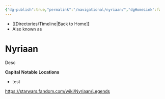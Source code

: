 ```yaml
---
{"dg-publish":true,"permalink":"/navigational/nyriaan/","dgHomeLink":false}
---
```


- [[Directories/Timeline\|Back to Home]]
- Also known as 

# Nyriaan
Desc

**Capital**
**Notable Locations**
- test

https://starwars.fandom.com/wiki/Nyriaan/Legends